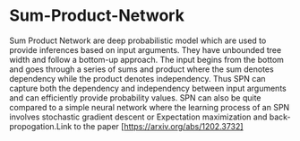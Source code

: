 # Sum-Product-Network
Sum Product Network are deep probabilistic model which are used to provide inferences based on input arguments. They have unbounded tree width and follow a bottom-up approach. The input begins from the bottom and goes through a series of sums and product where the sum denotes dependency while the product denotes independency. Thus SPN can capture both the dependency and independency between input arguments and can efficiently provide probability values. SPN can also be quite compared to a simple neural network where the learning process of an SPN involves stochastic gradient descent or Expectation maximization and back-propogation.Link to the paper [https://arxiv.org/abs/1202.3732]
